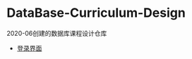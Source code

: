 # DataBase-Curriculum-Design
2020-06创建的数据库课程设计仓库
* [登录界面](https://krue1.github.io/DataBase-Curriculum-Design/html/login.html) 

